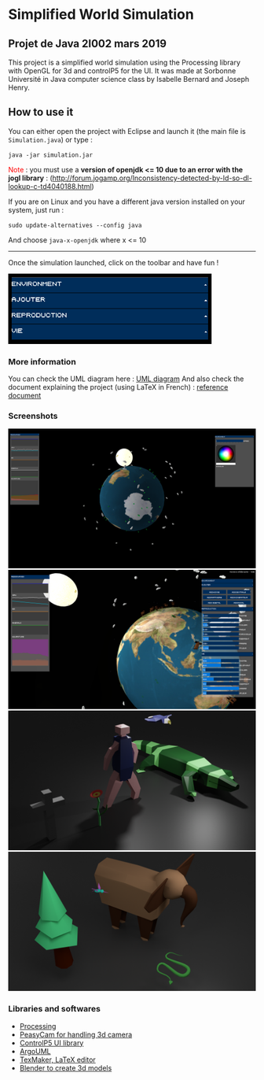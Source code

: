 # Simplified World Simulation

## Projet de Java 2I002 mars 2019
This project is a simplified world simulation using the Processing library with OpenGL for 3d and controlP5 for the UI.
It was made at Sorbonne Université in Java computer science class by Isabelle Bernard and Joseph Henry.

## How to use it
You can either open the project with Eclipse and launch it (the main file is `Simulation.java`) or type :

```
java -jar simulation.jar
```

<span style="color:red;">Note</span> : you must use a <strong>version of openjdk <= 10 due to an error with the jogl library</strong> : (http://forum.jogamp.org/Inconsistency-detected-by-ld-so-dl-lookup-c-td4040188.html)

If you are on Linux and you have a different java version installed on your system, just run :

```
sudo update-alternatives --config java
```

And choose `java-x-openjdk` where x <= 10

---

Once the simulation launched, click on the toolbar and have fun !

![alt_text](img/options.png)

### More information
You can check the UML diagram here : [UML diagram](argouml/uml.pdf)
And also check the document explaining the project (using LaTeX in French) : [reference document](latex/compte_rendu_2I002.pdf)

### Screenshots
![alt_text](img/screenshot1.png)
![alt_text](img/screenshot2.png)
![alt_text](img/screenshot3.png)
![alt_text](img/screenshot4.png)

### Libraries and softwares
* [Processing](https://github.com/processing/processing)
* [PeasyCam for handling 3d camera](https://github.com/jdf/peasycam)
* [ControlP5 UI library](https://github.com/sojamo/controlp5)
* [ArgoUML](http://argouml.tigris.org/)
* [TexMaker, LaTeX editor](https://www.xm1math.net/texmaker/)
* [Blender to create 3d models](https://www.blender.org)
